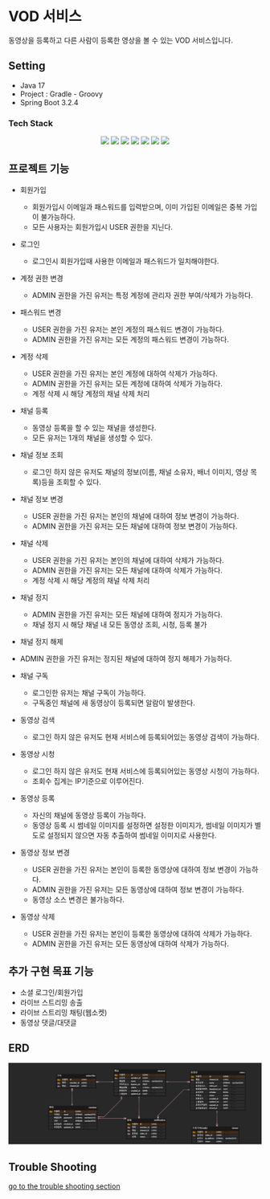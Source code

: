 # VOD 서비스

동영상을 등록하고 다른 사람이 등록한 영상을 볼 수 있는 VOD 서비스입니다.

## Setting
- Java 17
- Project : Gradle - Groovy
- Spring Boot 3.2.4

### Tech Stack
<div align=center> 
  <img src="https://img.shields.io/badge/java-007396?style=for-the-badge&logo=java&logoColor=white"> 
  <img src="https://img.shields.io/badge/spring-6DB33F?style=for-the-badge&logo=spring&logoColor=white"> 
  <img src="https://img.shields.io/badge/mariadb-003545?style=for-the-badge&logo=mariadb&logoColor=white"> 
  <img src="https://img.shields.io/badge/git-F05032?style=for-the-badge&logo=git&logoColor=white">
  <img src="https://img.shields.io/badge/amazons3-569A31?style=for-the-badge&logo=amazons3&logoColor=white">
  <img src="https://img.shields.io/badge/elasticsearch-005571?style=for-the-badge&logo=elasticsearch&logoColor=white">
  <img src="https://img.shields.io/badge/keycloak-4D4D4D?style=for-the-badge&logo=keycloak&logoColor=white">
</div>

## 프로젝트 기능
- 회원가입
  - 회원가입시 이메일과 패스워드를 입력받으며, 이미 가입된 이메일은 중복 가입이 불가능하다.
  - 모든 사용자는 회원가입시 USER 권한을 지닌다. 
  
- 로그인
  - 로그인시 회원가입때 사용한 이메일과 패스워드가 일치해야한다.
 
- 계정 권한 변경
  - ADMIN 권한을 가진 유저는 특정 계정에 관리자 권한 부여/삭제가 가능하다.

- 패스워드 변경
  - USER 권한을 가진 유저는 본인 계정의 패스워드 변경이 가능하다.
  - ADMIN 권한을 가진 유저는 모든 계정의 패스워드 변경이 가능하다.
 
- 계정 삭제
  - USER 권한을 가진 유저는 본인 계정에 대하여 삭제가 가능하다.
  - ADMIN 권한을 가진 유저는 모든 계정에 대하여 삭제가 가능하다.
  - 계정 삭제 시 해당 계정의 채널 삭제 처리

- 채널 등록
  - 동영상 등록을 할 수 있는 채널을 생성한다.
  - 모든 유저는 1개의 채널을 생성할 수 있다.

- 채널 정보 조회
  - 로그인 하지 않은 유저도 채널의 정보(이름, 채널 소유자, 배너 이미지, 영상 목록)등을 조회할 수 있다.

- 채널 정보 변경
  - USER 권한을 가진 유저는 본인의 채널에 대하여 정보 변경이 가능하다.
  - ADMIN 권한을 가진 유저는 모든 채널에 대하여 정보 변경이 가능하다.

- 채널 삭제
  - USER 권한을 가진 유저는 본인의 채널에 대하여 삭제가 가능하다.
  - ADMIN 권한을 가진 유저는 모든 채널에 대하여 삭제가 가능하다.
  - 계정 삭제 시 해당 계정의 채널 삭제 처리

- 채널 정지
  - ADMIN 권한을 가진 유저는 모든 채널에 대하여 정지가 가능하다.
  - 채널 정지 시 해당 채널 내 모든 동영상 조회, 시청, 등록 불가
 
 - 채널 정지 해제
  - ADMIN 권한을 가진 유저는 정지된 채널에 대하여 정지 해제가 가능하다.

- 채널 구독
  - 로그인한 유저는 채널 구독이 가능하다.
  - 구독중인 채널에 새 동영상이 등록되면 알람이 발생한다.
 
- 동영상 검색
  - 로그인 하지 않은 유저도 현재 서비스에 등록되어있는 동영상 검색이 가능하다.
 
- 동영상 시청
  - 로그인 하지 않은 유저도 현재 서비스에 등록되어있는 동영상 시청이 가능하다.
  - 조회수 집계는 IP기준으로 이루어진다.
 
- 동영상 등록
  - 자신의 채널에 동영상 등록이 가능하다.
  - 동영상 등록 시 썸네일 이미지를 설정하면 설정한 이미지가, 썸네일 이미지가 별도로 설정되지 않으면 자동 추출하여 썸네일 이미지로 사용한다.
 
- 동영상 정보 변경
  - USER 권한을 가진 유저는 본인이 등록한 동영상에 대하여 정보 변경이 가능하다.
  - ADMIN 권한을 가진 유저는 모든 동영상에 대하여 정보 변경이 가능하다.
  - 동영상 소스 변경은 불가능하다.
 
- 동영상 삭제
  - USER 권한을 가진 유저는 본인이 등록한 동영상에 대하여 삭제가 가능하다.
  - ADMIN 권한을 가진 유저는 모든 동영상에 대하여 삭제가 가능하다.
 
## 추가 구현 목표 기능
- 소셜 로그인/회원가입
- 라이브 스트리밍 송출
- 라이브 스트리밍 채팅(웹소켓)
- 동영상 댓글/대댓글

## ERD 
![ERD](doc/erd.png)

## Trouble Shooting
[go to the trouble shooting section](doc/TROUBLE_SHOOTING.md)


